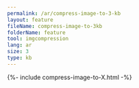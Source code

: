 ```yaml
---
permalink: /ar/compress-image-to-3-kb
layout: feature
fileName: compress-image-to-3kb
folderName: feature
tool: imgcompression
lang: ar
size: 3
type: kb
---
```


{%- include compress-image-to-X.html -%}
